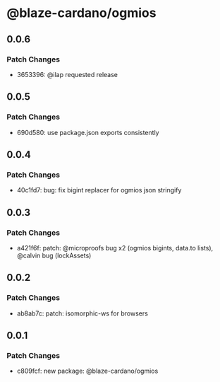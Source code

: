 # @blaze-cardano/ogmios

## 0.0.6

### Patch Changes

- 3653396: @ilap requested release

## 0.0.5

### Patch Changes

- 690d580: use package.json exports consistently

## 0.0.4

### Patch Changes

- 40c1fd7: bug: fix bigint replacer for ogmios json stringify

## 0.0.3

### Patch Changes

- a421f6f: patch: @microproofs bug x2 (ogmios bigints, data.to lists), @calvin bug (lockAssets)

## 0.0.2

### Patch Changes

- ab8ab7c: patch: isomorphic-ws for browsers

## 0.0.1

### Patch Changes

- c809fcf: new package: @blaze-cardano/ogmios
